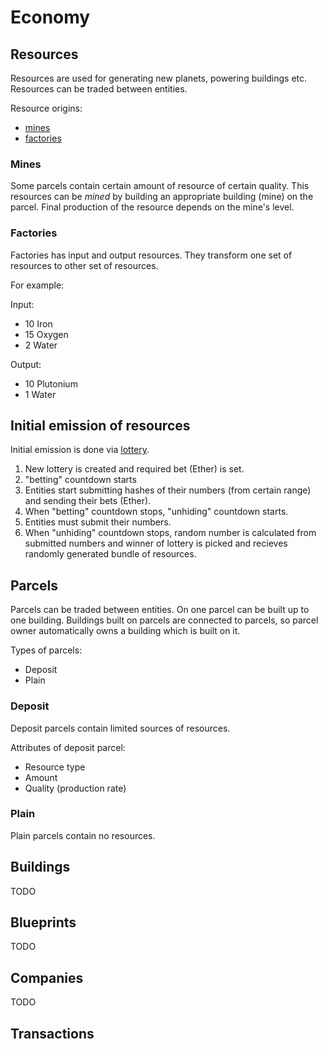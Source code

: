 # Economy

## Resources
Resources are used for generating new planets, powering buildings etc.
Resources can be traded between entities.

Resource origins:

- [mines](#mines)
- [factories](#factories)

### Mines
Some parcels contain certain amount of resource of certain quality.
This resources can be *mined* by building an appropriate building (mine) on the
parcel. Final production of the resource depends on the mine's level.


### Factories
Factories has input and output resources. They transform one set of resources to
other set of resources.

For example:

Input:

- 10 Iron
- 15 Oxygen
- 2 Water

Output:

- 10 Plutonium
- 1 Water

## Initial emission of resources
Initial emission is done via [lottery](http://ethereum.stackexchange.com/a/207).

1. New lottery is created and required bet (Ether) is set.
2. "betting" countdown starts
3. Entities start submitting hashes of their numbers (from certain range) and
   sending their bets (Ether).
4. When "betting" countdown stops, "unhiding" countdown starts.
5. Entities must submit their numbers.
6. When "unhiding" countdown stops, random number is calculated from submitted
   numbers and winner of lottery is picked and recieves randomly generated
   bundle of resources.

## Parcels
Parcels can be traded between entities. On one parcel can be built up to one building.
Buildings built on parcels are connected to parcels, so parcel owner automatically
owns a building which is built on it.

Types of parcels:

- Deposit
- Plain

### Deposit
Deposit parcels contain limited sources of resources.

Attributes of deposit parcel:

- Resource type
- Amount
- Quality (production rate)

### Plain
Plain parcels contain no resources.

## Buildings
TODO

## Blueprints
TODO

## Companies
TODO

## Transactions
